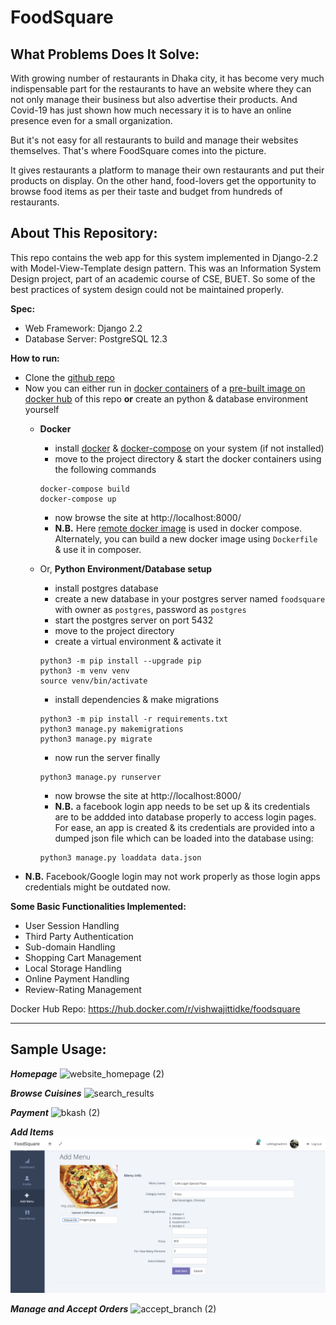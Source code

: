 # FoodSquare
## What Problems Does It Solve:
With growing number of restaurants in Dhaka city, it has become very much indispensable part for the restaurants to have an website where they can not only manage their business but also advertise their products. And Covid-19 has just shown how much necessary it is to have an online presence even for a small organization. 


But it's not easy for all restaurants to build and manage their websites themselves. That's where FoodSquare comes into the picture. 


It gives restaurants a platform to manage their own restaurants and put their products on display. On the other hand, food-lovers get the opportunity to browse food items as per their taste and budget from hundreds of restaurants. 


## About This Repository:
This repo contains the web app for this system implemented in Django-2.2 with Model-View-Template design pattern. This was an Information System Design project, part of an academic course of CSE, BUET. So some of the best practices of system design could not be maintained properly.
  
**Spec:**
  - Web Framework: Django 2.2
  - Database Server: PostgreSQL 12.3
  
**How to run:**
 - Clone the [github repo](https://github.com/vishwajittidke/Foodsquare-Web-App)
 - Now you can either run in [docker containers](https://www.docker.com/) of a [pre-built image on docker hub](https://hub.docker.com/r/vishwajittidke/foodsquare) of this repo **or** create an python & database environment yourself
    - **Docker**
        - install [docker](https://docs.docker.com/engine/install/) & [docker-compose](https://docs.docker.com/compose/install/) on your system (if not installed)
        - move to the project directory & start the docker containers using the following commands
        ```shell
        docker-compose build
        docker-compose up
        ```
        - now browse the site at http://localhost:8000/ 
        - **N.B.** Here [remote docker image](https://hub.docker.com/repository/docker/vishwajittidke/foodsquare/general) is used in docker compose. Alternately, you can build a new docker image using `Dockerfile` & use it in composer.

    - Or, **Python Environment/Database setup**
        - install postgres database
        - create a new database in your postgres server named `foodsquare` with owner as `postgres`, password as  `postgres`   
        - start the postgres server on port 5432 
        - move to the project directory 
        - create a virtual environment & activate it
        ```shell
        python3 -m pip install --upgrade pip
        python3 -m venv venv
        source venv/bin/activate
        ```
        - install dependencies & make migrations
        ```shell
        python3 -m pip install -r requirements.txt
        python3 manage.py makemigrations
        python3 manage.py migrate
        ```
        - now run the server finally
        ```shell
        python3 manage.py runserver
        ```
        - now browse the site at http://localhost:8000/ 
        - **N.B.** a facebook login app needs to be set up & its credentials are to be addded into database properly to access login pages.  
          For ease, an app is created & its credentials are provided into a dumped json file which can be loaded into the database using:
        ```shell
        python3 manage.py loaddata data.json
        ```
 - **N.B.** Facebook/Google login may not work properly as those login apps credentials might be outdated now.          
          
          
**Some Basic Functionalities Implemented:**
- User Session Handling
- Third Party Authentication
- Sub-domain Handling
- Shopping Cart Management
- Local Storage Handling
- Online Payment Handling
- Review-Rating Management

Docker Hub Repo: https://hub.docker.com/r/vishwajittidke/foodsquare

***

## Sample Usage:
***Homepage*** ![website_homepage (2)](https://github.com/user-attachments/assets/f7d62664-3b7b-4789-a91e-fb0e66d5f514)


***Browse Cuisines***
![search_results](https://github.com/user-attachments/assets/a0e76b80-adb9-4eaa-bb74-901c7b8795ac)


***Payment***
![bkash (2)](https://github.com/user-attachments/assets/ff622b02-6784-42bc-a8b9-9ba1a2a3ed16)


***Add Items***
![Add Items](https://raw.githubusercontent.com/Subangkar/Foodsquare-Web-App/master/Foodsquare_Screenshots/additem.png?token=AHSCFFQ2SC7HM7GV5FJBBEC7HALMK)


***Manage and Accept Orders***
![accept_branch (2)](https://github.com/user-attachments/assets/e2cdb18f-4164-4205-9560-634ba1f14484)


